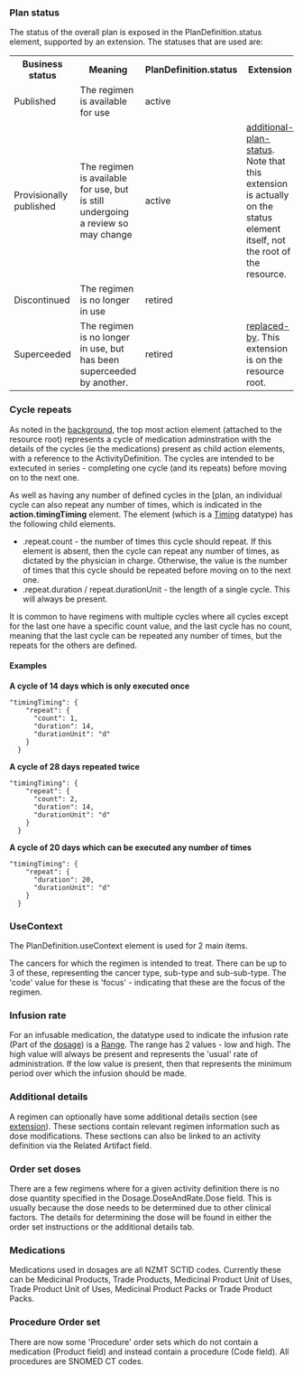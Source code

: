 <!-- notes.md {% comment %}
*****************************************************************************************
*                            WARNING: DO NOT EDIT THIS FILE                             *
*                                                                                       *
* This file is generated by SUSHI. Any edits you make to this file will be overwritten. *
*                                                                                       *
* To change the contents of this file, edit the original source file at:                *
* ig-data/input/pagecontent/notes.md                                                    *
*****************************************************************************************
{% endcomment %} -->

### Plan status

The status of the overall plan is exposed in the PlanDefinition.status element, supported by an extension. The statuses that are used are:

<table>
    <tr><th>Business status</th><th>Meaning</th><th>PlanDefinition.status</th><th>Extension</th></tr>
    <tr><td>Published</td><td>The regimen is available for use</td><td>active</td><td></td></tr>
    <tr><td>Provisionally published</td>
        <td>The regimen is available for use, but is still undergoing a review so may change</td>
        <td>active</td><td><a href="StructureDefinition-sact-additional-plan-status.html">additional-plan-status</a>. Note that this extension is actually on the status element itself, not the root of the resource.</td></tr>
    <tr><td>Discontinued</td><td>The regimen is no longer in use</td><td>retired</td><td></td></tr>
    <tr>
      <td>Superceeded</td><td>The regimen is no longer in use, but has been superceeded by another.
      </td>
      <td>retired</td>
    <td><a href="StructureDefinition-sact-replaced-by.html">replaced-by</a>. This extension is on the resource root.</td></tr>

</table>

### Cycle repeats

As noted in the [background](index.html#background), the top most action element (attached to the resource root) represents a cycle of medication adminstration with the details of the cycles (ie the medications) present as child action elements, with a reference to the ActivityDefinition. The cycles are intended to be extecuted in series - completing one cycle (and its repeats) before moving on to the next one.

As well as having any number of defined cycles in the [plan, an individual cycle can also repeat any number of times, which is indicated in the **action.timingTiming** element. The element (which is a [Timing](http://hl7.org/fhir/datatypes.html#Timing) datatype) has the following child elements.

- .repeat.count - the number of times this cycle should repeat. If this element is absent, then the cycle can repeat any number of times, as dictated by the physician in charge. Otherwise, the value is the number of times that this cycle should be repeated before moving on to the next one.
- .repeat.duration / repeat.durationUnit - the length of a single cycle. This will always be present.

It is common to have regimens with multiple cycles where all cycles except for the last one have a specific count value, and the last cycle has no count, meaning that the last cycle can be repeated any number of times, but the repeats for the others are defined.

#### Examples

**A cycle of 14 days which is only executed once**

    "timingTiming": {
        "repeat": {
          "count": 1,
          "duration": 14,
          "durationUnit": "d"
        }
      }

**A cycle of 28 days repeated twice**

    "timingTiming": {
        "repeat": {
          "count": 2,
          "duration": 14,
          "durationUnit": "d"
        }
      }

**A cycle of 20 days which can be executed any number of times**

    "timingTiming": {
        "repeat": {
          "duration": 20,
          "durationUnit": "d"
        }
      }

### UseContext
  
The PlanDefinition.useContext element is used for 2 main items.

The cancers for which the regimen is intended to treat. There can be up to 3 of these, representing the cancer type, sub-type and sub-sub-type. The 'code' value for these is 'focus' - indicating that these are the focus of the regimen.

### Infusion rate

For an infusable medication, the datatype used to indicate the infusion rate (Part of the [dosage](/StructureDefinition-CcaActivityDefinition-definitions.html#ActivityDefinition.dosage)) is a [Range](http://hl7.org/fhir/datatypes.html#Range). The range has 2 values - low and high. The high value will always be present and represents the 'usual' rate of administration. If the low value is present, then that represents the minimum period over which the infusion should be made.

### Additional details

A regimen can optionally have some additional details section (see [extension](/StructureDefinition-sact-additional-details.html)). These sections contain relevant regimen information such as dose modifications. These sections can also be linked to an activity definition via the Related Artifact field.

### Order set doses

There are a few regimens where for a given activity definition there is no dose quantity specified in the Dosage.DoseAndRate.Dose field. This is usually because the dose needs to be determined due to other clinical factors. The details for determining the dose will be found in either the order set instructions or the additional details tab.

### Medications

Medications used in dosages are all NZMT SCTID codes. Currently these can be Medicinal Products, Trade Products, Medicinal Product Unit of Uses, Trade Product Unit of Uses, Medicinal Product Packs or Trade Product Packs. 

### Procedure Order set

There are now some 'Procedure' order sets which do not contain a medication (Product field) and instead contain a procedure (Code field).  All procedures are SNOMED CT codes.